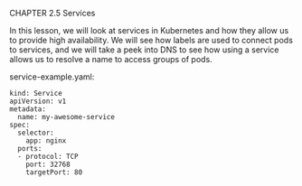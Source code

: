 CHAPTER 2.5
Services


In this lesson, we will look at services in Kubernetes and how they allow us to provide high availability. We will see how labels are used to connect pods to services, and we will take a peek into DNS to see how using a service allows us to resolve a name to access groups of pods.

service-example.yaml:
```
kind: Service
apiVersion: v1
metadata:
  name: my-awesome-service
spec:
  selector:
    app: nginx
  ports:
  - protocol: TCP
    port: 32768
    targetPort: 80
 ```

